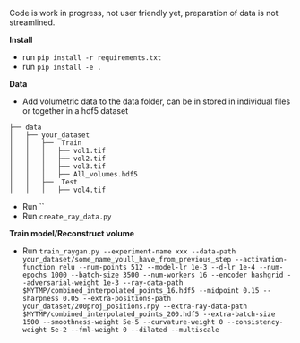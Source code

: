 Code is work in progress, not user friendly yet, preparation of data is not streamlined.

**Install**
* run `pip install -r requirements.txt`
* run `pip install -e .`
  
**Data**
* Add volumetric data to the data folder, can be in stored in individual files or together in a hdf5 dataset
```
├── data
│   ├── your_dataset
│   │   ├──  Train
│   │   │   ├── vol1.tif
│   │   │   ├── vol2.tif
│   │   │   ├── vol3.tif
│   │   │   ├── All_volumes.hdf5
│   │   ├──  Test
│   │   │   ├── vol4.tif
```
* Run ``
* Run `create_ray_data.py`

**Train model/Reconstruct volume**
* Run `train_raygan.py --experiment-name xxx --data-path your_dataset/some_name_youll_have_from_previous_step --activation-function relu --num-points 512 --model-lr 1e-3 --d-lr 1e-4 --num-epochs 1000 --batch-size 3500 --num-workers 16 --encoder hashgrid --adversarial-weight 1e-3 --ray-data-path $MYTMP/combined_interpolated_points_16.hdf5 --midpoint 0.15 --sharpness 0.05 --extra-positions-path your_dataset/200proj_positions.npy --extra-ray-data-path $MYTMP/combined_interpolated_points_200.hdf5 --extra-batch-size 1500 --smoothness-weight 5e-5 --curvature-weight 0 --consistency-weight 5e-2 --fml-weight 0 --dilated --multiscale`

